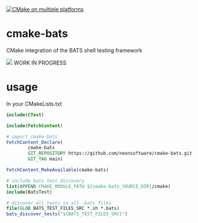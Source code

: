 [![CMake on multiple platforms](https://github.com/neonsoftware/cmake-bats/actions/workflows/cmake-multi-platform.yml/badge.svg)](https://github.com/neonsoftware/cmake-bats/actions/workflows/cmake-multi-platform.yml)

# cmake-bats
CMake integration of the BATS shell testing framework

![](https://geps.dev/progress/50) WORK IN PROGRESS

# usage

In your CMakeLists.txt

```cmake
include(CTest)

include(FetchContent)

# import cmake-bats
FetchContent_Declare(
        cmake-bats
        GIT_REPOSITORY https://github.com/neonsoftware/cmake-bats.git
        GIT_TAG main)

FetchContent_MakeAvailable(cmake-bats)

# include bats test discovery
list(APPEND CMAKE_MODULE_PATH ${cmake-bats_SOURCE_DIR}/cmake)
include(BatsTest)

# discover all tests in all .bats files
file(GLOB BATS_TEST_FILES_SRC *.sh *.bats)
bats_discover_tests("${BATS_TEST_FILES_SRC}")
```

